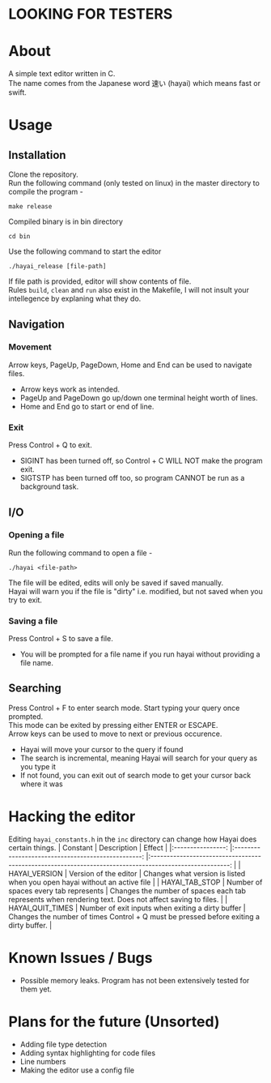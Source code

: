 # **LOOKING FOR TESTERS**

# About

A simple text editor written in C.  
The name comes from the Japanese word 速い (hayai) which means fast or swift.

# Usage

## Installation

Clone the repository.  
Run the following command (only tested on linux) in the master directory to compile the program -

```
make release
```

Compiled binary is in bin directory

```
cd bin
```

Use the following command to start the editor

```
./hayai_release [file-path]
```

If file path is provided, editor will show contents of file.  
Rules `build`, `clean` and `run` also exist in the Makefile, I will not insult your intellegence by explaning what they do.

## Navigation

### Movement

Arrow keys, PageUp, PageDown, Home and End can be used to navigate files.

- Arrow keys work as intended.
- PageUp and PageDown go up/down one terminal height worth of lines.
- Home and End go to start or end of line.

### Exit

Press Control + Q to exit.

- SIGINT has been turned off, so Control + C WILL NOT make the program exit.
- SIGTSTP has been turned off too, so program CANNOT be run as a background task.

## I/O

### Opening a file

Run the following command to open a file -

```
./hayai <file-path>
```

The file will be edited, edits will only be saved if saved manually.  
Hayai will warn you if the file is "dirty" i.e. modified, but not saved when you try to exit.

### Saving a file

Press Control + S to save a file.

- You will be prompted for a file name if you run hayai without providing a file name.

## Searching

Press Control + F to enter search mode. Start typing your query once prompted.  
This mode can be exited by pressing either ENTER or ESCAPE.  
Arrow keys can be used to move to next or previous occurence.

- Hayai will move your cursor to the query if found
- The search is incremental, meaning Hayai will search for your query as you type it
- If not found, you can exit out of search mode to get your cursor back where it was

# Hacking the editor

Editing `hayai_constants.h` in the `inc` directory can change how Hayai does certain things.
| Constant | Description | Effect |
|:----------------: |:-------------------------------------------------: |:------------------------------------------------------------------------------------------------------: |
| HAYAI_VERSION | Version of the editor | Changes what version is listed when you open hayai without an active file |
| HAYAI_TAB_STOP | Number of spaces every tab represents | Changes the number of spaces each tab represents when rendering text. Does not affect saving to files. |
| HAYAI_QUIT_TIMES | Number of exit inputs when exiting a dirty buffer | Changes the number of times Control + Q must be pressed before exiting a dirty buffer. |

# Known Issues / Bugs

- Possible memory leaks. Program has not been extensively tested for them yet.

# Plans for the future (Unsorted)

- Adding file type detection
- Adding syntax highlighting for code files
- Line numbers
- Making the editor use a config file
